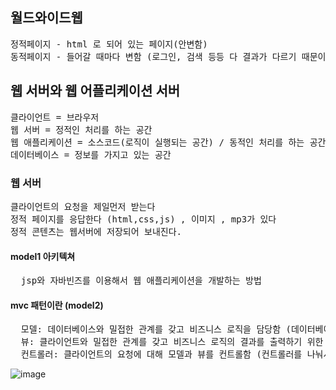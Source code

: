 ## 월드와이드웹 
<pre>
정적페이지 - html 로 되어 있는 페이지(안변함)  
동적페이지 - 들어갈 때마다 변함 (로그인, 검색 등등 다 결과가 다르기 때문이다.) / ASP,PHP,JSP 등등
</pre>
## 웹 서버와 웹 어플리케이션 서버 
<pre>
클라이언트 = 브라우저
웹 서버 = 정적인 처리를 하는 공간 
웹 애플리케이션 = 소스코드(로직이 실행되는 공간) / 동적인 처리를 하는 공간
데이터베이스 = 정보를 가지고 있는 공간
</pre>

### 웹 서버 
<pre>
클라이언트의 요청을 제일먼저 받는다 
정적 페이지를 응답한다 (html,css,js) , 이미지 , mp3가 있다
정적 콘텐츠는 웹서버에 저장되어 보내진다. 
</pre>

#### model1 아키텍쳐
<pre>
  jsp와 자바빈즈를 이용해서 웹 애플리케이션을 개발하는 방법 
</pre>

#### mvc 패턴이란 (model2)
<pre>
  모델: 데이터베이스와 밀접한 관계를 갖고 비즈니스 로직을 담당함 (데이터베이스에 있는걸 class에 만듬 string name, string money)
  뷰: 클라이언트와 밀접한 관계를 갖고 비즈니스 로직의 결과를 출력하기 위한 화면 구성을 담당함 (결과를 출력함 )
  컨트롤러: 클라이언트의 요청에 대해 모델과 뷰를 컨트롤함 (컨트롤러를 나눠서 요청한 컨트롤러에 client 의 요청을 보내서 그에 맞는 model에 보낸다.)
</pre>
![image](https://github.com/limsangwoons/spring-study/assets/116055397/6b72ca20-9451-4610-b387-b8d06997acbe)
